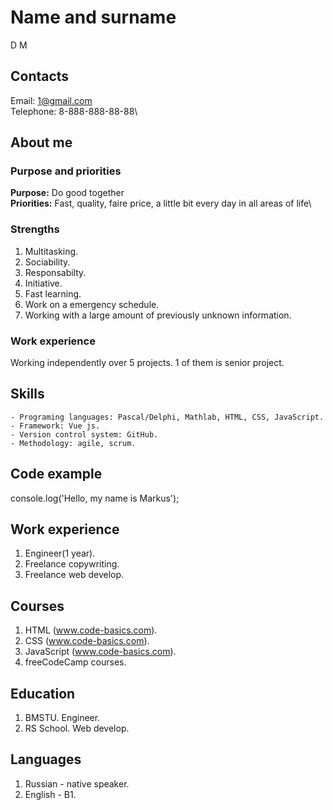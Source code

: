 # Name and surname
D M

## Contacts
Email: 1@gmail.com\
Telephone: 8-888-888-88-88\

## About me
### Purpose and priorities
**Purpose:** Do good together\
**Priorities:** Fast, quality, faire price, a little bit every day in all areas of life\

### Strengths
1. Multitasking.
2. Sociability.
3. Responsabilty.
4. Initiative.
5. Fast learning.
6. Work on a emergency schedule.
7. Working with a large amount of previously unknown information.

### Work experience
Working independently over 5 projects. 1 of them is senior project.

## Skills
    - Programing languages: Pascal/Delphi, Mathlab, HTML, CSS, JavaScript.
    - Framework: Vue js.
    - Version control system: GitHub.
    - Methodology: agile, scrum.

## Code example
console.log('Hello, my name is Markus');

## Work experience
1. Engineer(1 year).
2. Freelance copywriting.
3. Freelance web develop.

## Courses
1. HTML (www.code-basics.com).
2. CSS (www.code-basics.com).
3. JavaScript (www.code-basics.com).
3. freeCodeCamp courses.

## Education
1. BMSTU. Engineer.
2. RS School. Web develop.

## Languages
1. Russian - native speaker.
2. English - B1.
